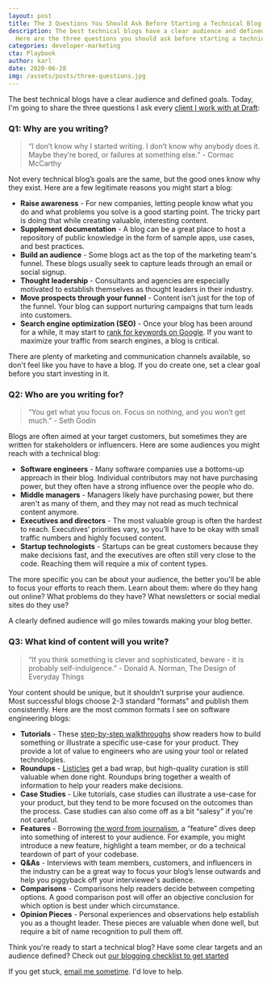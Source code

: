 ```yaml
---
layout: post
title: The 3 Questions You Should Ask Before Starting a Technical Blog
description: The best technical blogs have a clear audience and defined goals.
  Here are the three questions you should ask before starting a technical blog.
categories: developer-marketing
cta: Playbook
author: karl
date: 2020-06-28
img: /assets/posts/three-questions.jpg
---
```


The best technical blogs have a clear audience and defined goals. Today, I'm going to share the three questions I ask every [client I work with at Draft](https://draft.dev/):

### Q1: Why are you writing?

> “I don’t know why I started writing. I don’t know why anybody does it. Maybe they’re bored, or failures at something else.” - Cormac McCarthy

Not every technical blog’s goals are the same, but the good ones know why they exist. Here are a few legitimate reasons you might start a blog:

*   **Raise awareness** - For new companies, letting people know what you do and what problems you solve is a good starting point. The tricky part is doing that while creating valuable, interesting content.
*   **Supplement documentation** - A blog can be a great place to host a repository of public knowledge in the form of sample apps, use cases, and best practices.
*   **Build an audience** - Some blogs act as the top of the marketing team's funnel. These blogs usually seek to capture leads through an email or social signup.
*   **Thought leadership** - Consultants and agencies are especially motivated to establish themselves as thought leaders in their industry.
*   **Move prospects through your funnel** - Content isn’t just for the top of the funnel. Your blog can support nurturing campaigns that turn leads into customers.
*   **Search engine optimization (SEO)** - Once your blog has been around for a while, it may start to [rank for keywords on Google](https://draft.dev/learn/seo-keyword-opportunities-in-developer-marketing). If you want to maximize your traffic from search engines, a blog is critical.

There are plenty of marketing and communication channels available, so don't feel like you have to have a blog. If you do create one, set a clear goal before you start investing in it.

<!-- signup -->

### Q2: Who are you writing for?

> “You get what you focus on. Focus on nothing, and you won’t get much.” - Seth Godin

Blogs are often aimed at your target customers, but sometimes they are written for stakeholders or influencers. Here are some audiences you might reach with a technical blog:

*   **Software engineers** - Many software companies use a bottoms-up approach in their blog. Individual contributors may not have purchasing power, but they often have a strong influence over the people who do.
*   **Middle managers** - Managers likely have purchasing power, but there aren't as many of them, and they may not read as much technical content anymore.
*   **Executives and directors** - The most valuable group is often the hardest to reach. Executives’ priorities vary, so you’ll have to be okay with small traffic numbers and highly focused content.
*   **Startup technologists** - Startups can be great customers because they make decisions fast, and the executives are often still very close to the code. Reaching them will require a mix of content types.

The more specific you can be about your audience, the better you'll be able to focus your efforts to reach them. Learn about them: where do they hang out online? What problems do they have? What newsletters or social medial sites do they use?

A clearly defined audience will go miles towards making your blog better.

### Q3: What kind of content will you write?

> “If you think something is clever and sophisticated, beware - it is probably self-indulgence.” - Donald A. Norman, The Design of Everyday Things

Your content should be unique, but it shouldn’t surprise your audience. Most successful blogs choose 2-3 standard "formats" and publish them consistently. Here are the most common formats I see on software engineering blogs:

*   **Tutorials** - These [step-by-step walkthroughs](https://draft.dev/learn/technical-tutorials) show readers how to build something or illustrate a specific use-case for your product. They provide a lot of value to engineers who are using your tool or related technologies.
*   **Roundups** - [Listicles](https://en.wikipedia.org/wiki/Listicle) get a bad wrap, but high-quality curation is still valuable when done right. Roundups bring together a wealth of information to help your readers make decisions.
*   **Case Studies** - Like tutorials, case studies can illustrate a use-case for your product, but they tend to be more focused on the outcomes than the process. Case studies can also come off as a bit “salesy” if you're not careful.
*   **Features** - Borrowing [the word from journalism](https://www.bbc.co.uk/bitesize/guides/zqt7k7h/revision/1), a “feature” dives deep into something of interest to your audience. For example, you might introduce a new feature, highlight a team member, or do a technical teardown of part of your codebase.
*   **Q&As** - Interviews with team members, customers, and influencers in the industry can be a great way to focus your blog’s lense outwards and help you piggyback off your interviewee's audience.
*   **Comparisons** - Comparisons help readers decide between competing options. A good comparison post will offer an objective conclusion for which option is best under which circumstance.
*   **Opinion Pieces** - Personal experiences and observations help establish you as a thought leader. These pieces are valuable when done well, but require a bit of name recognition to pull them off.

Think you're ready to start a technical blog? Have some clear targets and an audience defined? Check out [our blogging checklist to get started](/learn/blog-launch-checklist)

If you get stuck, [email me sometime](mailto:karl@draft.dev). I'd love to help.
